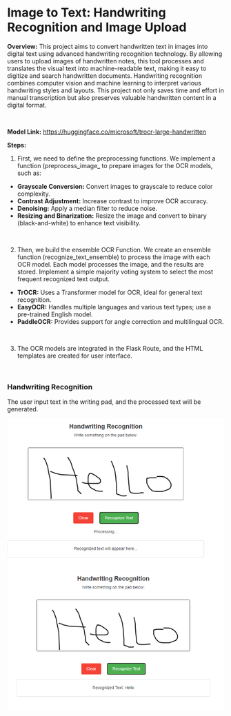 # Image to Text: Handwriting Recognition and Image Upload

**Overview:** This project aims to convert handwritten text in images into digital text using advanced handwriting recognition technology. By allowing users to upload images of handwritten notes, this tool processes and translates the visual text into machine-readable text, making it easy to digitize and search handwritten documents. Handwriting recognition combines computer vision and machine learning to interpret various handwriting styles and layouts. This project not only saves time and effort in manual transcription but also preserves valuable handwritten content in a digital format.

<br>

**Model Link:** https://huggingface.co/microsoft/trocr-large-handwritten

**Steps:**
1. First, we need to define the preprocessing functions. We implement a function (preprocess_image_ to prepare images for the OCR models, such as:
- **Grayscale Conversion:** Convert images to grayscale to reduce color complexity.
- **Contrast Adjustment:** Increase contrast to improve OCR accuracy.
- **Denoising:** Apply a median filter to reduce noise.
- **Resizing and Binarization:** Resize the image and convert to binary (black-and-white) to enhance text visibility.

<br>

2. Then, we build the ensemble OCR Function. We create an ensemble function (recognize_text_ensemble) to process the image with each OCR model. Each model processes the image, and the results are stored. Implement a simple majority voting system to select the most frequent recognized text output. 
- **TrOCR:** Uses a Transformer model for OCR, ideal for general text recognition.
- **EasyOCR:** Handles multiple languages and various text types; use a pre-trained English model.
- **PaddleOCR:** Provides support for angle correction and multilingual OCR.

<br>

3. The OCR models are integrated in the Flask Route, and the HTML templates are created for user interface.

<br>

### Handwriting Recognition
The user input text in the writing pad, and the processed text will be generated.

![](image/handwriting_recognition1.png)
![](image/handwriting_recognition2.png)
